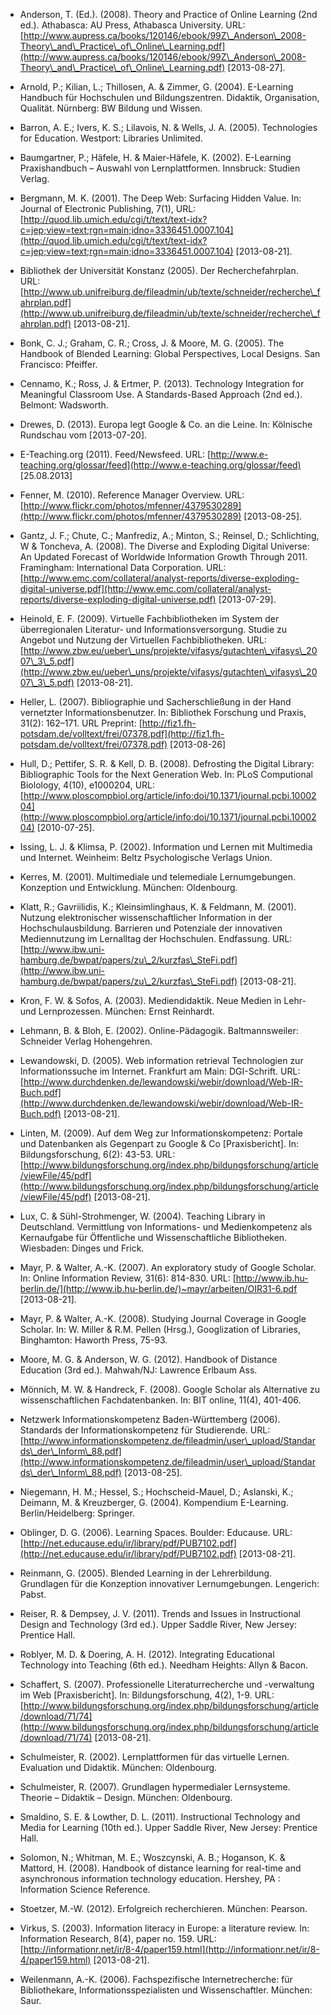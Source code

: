 <!-- filename: 99_Literatur.md -->
<!-- title: Literatur -->

- Anderson, T. (Ed.). (2008). Theory and Practice of Online Learning (2nd ed.). Athabasca: AU Press, Athabasca University. URL: [http://www.aupress.ca/books/120146/ebook/99Z\_Anderson\_2008-Theory\_and\_Practice\_of\_Online\_Learning.pdf](http://www.aupress.ca/books/120146/ebook/99Z\_Anderson\_2008-Theory\_and\_Practice\_of\_Online\_Learning.pdf) \[2013-08-27].

- Arnold, P.; Kilian, L.; Thillosen, A. & Zimmer, G. (2004). E-Learning Handbuch für Hochschulen und Bildungszentren. Didaktik, Organisation, Qualität. Nürnberg: BW Bildung und Wissen.

- Barron, A. E.; Ivers, K. S.; Lilavois, N. & Wells, J. A. (2005). Technologies for Education. Westport: Libraries Unlimited.

- Baumgartner, P.; Häfele, H. & Maier-Häfele, K. (2002). E-Learning Praxishandbuch – Auswahl von Lernplattformen. Innsbruck: Studien Verlag.

- Bergmann, M. K. (2001). The Deep Web: Surfacing Hidden Value. In: Journal of Electronic Publishing, 7(1), URL: [http://quod.lib.umich.edu/cgi/t/text/text-idx?c=jep;view=text;rgn=main;idno=3336451.0007.104](http://quod.lib.umich.edu/cgi/t/text/text-idx?c=jep;view=text;rgn=main;idno=3336451.0007.104) \[2013-08-21].

- Bibliothek der Universität Konstanz (2005). Der Recherchefahrplan. URL: [http://www.ub.unifreiburg.de/fileadmin/ub/texte/schneider/recherche\_fahrplan.pdf](http://www.ub.unifreiburg.de/fileadmin/ub/texte/schneider/recherche\_fahrplan.pdf) \[2013-08-21].

- Bonk, C. J.; Graham, C. R.; Cross, J. & Moore, M. G. (2005). The Handbook of Blended Learning: Global Perspectives, Local Designs. San Francisco: Pfeiffer.

- Cennamo, K.; Ross, J. & Ertmer, P. (2013). Technology Integration for Meaningful Classroom Use. A Standards-Based Approach (2nd ed.). Belmont: Wadsworth.

- Drewes, D. (2013). Europa legt Google & Co. an die Leine. In: Kölnische Rundschau vom \[2013-07-20].

- E-Teaching.org (2011). Feed/Newsfeed. URL: [http://www.e-teaching.org/glossar/feed](http://www.e-teaching.org/glossar/feed) \[25.08.2013]

- Fenner, M. (2010). Reference Manager Overview. URL: [http://www.flickr.com/photos/mfenner/4379530289](http://www.flickr.com/photos/mfenner/4379530289) \[2013-08-25].

- Gantz, J. F.; Chute, C.; Manfrediz, A.; Minton, S.; Reinsel, D.; Schlichting, W & Toncheva, A. (2008). The Diverse and Exploding Digital Universe: An Updated Forecast of Worldwide Information Growth Through 2011. Framingham: International Data Corporation. URL: [http://www.emc.com/collateral/analyst-reports/diverse-exploding-digital-universe.pdf](http://www.emc.com/collateral/analyst-reports/diverse-exploding-digital-universe.pdf) \[2013-07-29].

- Heinold, E. F. (2009). Virtuelle Fachbibliotheken im System der überregionalen Literatur- und Informationsversorgung. Studie zu Angebot und Nutzung der Virtuellen Fachbibliotheken. URL: [http://www.zbw.eu/ueber\_uns/projekte/vifasys/gutachten\_vifasys\_2007\_3\_5.pdf](http://www.zbw.eu/ueber\_uns/projekte/vifasys/gutachten\_vifasys\_2007\_3\_5.pdf) \[2013-08-21].

- Heller, L. (2007). Bibliographie und Sacherschließung in der Hand vernetzter Informationsbenutzer. In: Bibliothek Forschung und Praxis, 31(2): 162–171. URL Preprint: [http://fiz1.fh-potsdam.de/volltext/frei/07378.pdf](http://fiz1.fh-potsdam.de/volltext/frei/07378.pdf) \[2013-08-26]

- Hull, D.; Pettifer, S. R. & Kell, D. B. (2008). Defrosting the Digital Library: Bibliographic Tools for the Next Generation Web. In: PLoS Computional Biolology, 4(10), e1000204, URL: [http://www.ploscompbiol.org/article/info:doi/10.1371/journal.pcbi.1000204](http://www.ploscompbiol.org/article/info:doi/10.1371/journal.pcbi.1000204) \[2010-07-25].

- Issing, L. J. & Klimsa, P. (2002). Information und Lernen mit Multimedia und Internet. Weinheim: Beltz Psychologische Verlags Union.

- Kerres, M. (2001). Multimediale und telemediale Lernumgebungen. Konzeption und Entwicklung. München: Oldenbourg.

- Klatt, R.; Gavriilidis, K.; Kleinsimlinghaus, K. & Feldmann, M. (2001). Nutzung elektronischer wissenschaftlicher Information in der Hochschulausbildung. Barrieren und Potenziale der innovativen Mediennutzung im Lernalltag der Hochschulen. Endfassung. URL: [http://www.ibw.uni-hamburg.de/bwpat/papers/zu\_2/kurzfas\_SteFi.pdf](http://www.ibw.uni-hamburg.de/bwpat/papers/zu\_2/kurzfas\_SteFi.pdf) \[2013-08-21].

- Kron, F. W. & Sofos, A. (2003). Mediendidaktik. Neue Medien in Lehr- und Lernprozessen. München: Ernst Reinhardt.

- Lehmann, B. & Bloh, E. (2002). Online-Pädagogik. Baltmannsweiler: Schneider Verlag Hohengehren.

- Lewandowski, D. (2005). Web information retrieval Technologien zur Informationssuche im Internet. Frankfurt am Main: DGI-Schrift. URL: [http://www.durchdenken.de/lewandowski/webir/download/Web-IR-Buch.pdf](http://www.durchdenken.de/lewandowski/webir/download/Web-IR-Buch.pdf) \[2013-08-21].

- Linten, M. (2009). Auf dem Weg zur Informationskompetenz: Portale und Datenbanken als Gegenpart zu Google & Co \[Praxisbericht]. In: Bildungsforschung, 6(2): 43-53. URL: [http://www.bildungsforschung.org/index.php/bildungsforschung/article/viewFile/45/pdf](http://www.bildungsforschung.org/index.php/bildungsforschung/article/viewFile/45/pdf) \[2013-08-21].

- Lux, C. & Sühl-Strohmenger, W. (2004). Teaching Library in Deutschland. Vermittlung von Informations- und Medienkompetenz als Kernaufgabe für Öffentliche und Wissenschaftliche Bibliotheken. Wiesbaden: Dinges und Frick.

- Mayr, P. & Walter, A.-K. (2007). An exploratory study of Google Scholar. In: Online Information Review, 31(6): 814-830. URL: [http://www.ib.hu-berlin.de/](http://www.ib.hu-berlin.de/)~mayr/arbeiten/OIR31-6.pdf \[2013-08-21].

- Mayr, P. & Walter, A.-K. (2008). Studying Journal Coverage in Google Scholar. In: W. Miller & R.M. Pellen (Hrsg.), Googlization of Libraries, Binghamton: Haworth Press, 75-93.

- Moore, M. G. & Anderson, W. G. (2012). Handbook of Distance Education (3rd ed.). Mahwah/NJ: Lawrence Erlbaum Ass.

- Mönnich, M. W. & Handreck, F. (2008). Google Scholar als Alternative zu wissenschaftlichen Fachdatenbanken. In: BIT online, 11(4), 401-406.

- Netzwerk Informationskompetenz Baden-Württemberg (2006). Standards der Informationskompetenz für Studierende. URL: [http://www.informationskompetenz.de/fileadmin/user\_upload/Standards\_der\_Inform\_88.pdf](http://www.informationskompetenz.de/fileadmin/user\_upload/Standards\_der\_Inform\_88.pdf) \[2013-08-25].

- Niegemann, H. M.; Hessel, S.; Hochscheid-Mauel, D.; Aslanski, K.; Deimann, M. & Kreuzberger, G. (2004). Kompendium E-Learning. Berlin/Heidelberg: Springer.

- Oblinger, D. G. (2006). Learning Spaces. Boulder: Educause. URL: [http://net.educause.edu/ir/library/pdf/PUB7102.pdf](http://net.educause.edu/ir/library/pdf/PUB7102.pdf) \[2013-08-21].

- Reinmann, G. (2005). Blended Learning in der Lehrerbildung. Grundlagen für die Konzeption innovativer Lernumgebungen. Lengerich: Pabst.

- Reiser, R. & Dempsey, J. V. (2011). Trends and Issues in Instructional Design and Technology (3rd ed.). Upper Saddle River, New Jersey: Prentice Hall.

- Roblyer, M. D. & Doering, A. H. (2012). Integrating Educational Technology into Teaching (6th ed.). Needham Heights: Allyn & Bacon.

- Schaffert, S. (2007). Professionelle Literaturrecherche und -verwaltung im Web \[Praxisbericht]. In: Bildungsforschung, 4(2), 1-9. URL: [http://www.bildungsforschung.org/index.php/bildungsforschung/article/download/71/74](http://www.bildungsforschung.org/index.php/bildungsforschung/article/download/71/74) \[2013-08-21].

- Schulmeister, R. (2002). Lernplattformen für das virtuelle Lernen. Evaluation und Didaktik. München: Oldenbourg.

- Schulmeister, R. (2007). Grundlagen hypermedialer Lernsysteme. Theorie – Didaktik – Design. München: Oldenbourg.

- Smaldino, S. E. & Lowther, D. L. (2011). Instructional Technology and Media for Learning (10th ed.). Upper Saddle River, New Jersey: Prentice Hall.

- Solomon, N.; Whitman, M. E.; Woszcynski, A. B.; Hoganson, K. & Mattord, H. (2008). Handbook of distance learning for real-time and asynchronous information technology education. Hershey, PA : Information Science Reference.

- Stoetzer, M.-W. (2012). Erfolgreich recherchieren. München: Pearson.

- Virkus, S. (2003). Information literacy in Europe: a literature review. In: Information Research, 8(4), paper no. 159. URL: [http://informationr.net/ir/8-4/paper159.html](http://informationr.net/ir/8-4/paper159.html) \[2013-08-21].

- Weilenmann, A.-K. (2006). Fachspezifische Internetrecherche: für Bibliothekare, Informationsspezialisten und Wissenschaftler. München: Saur.
